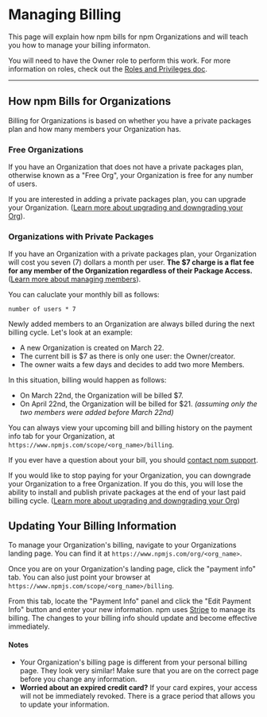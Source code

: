 # Managing Billing

This page will explain how npm bills for npm Organizations and will teach
you how to manage your billing informaton.

You will need to have the Owner role to perform this work. For more information on
roles, check out the [Roles and Privileges doc].

<hr/>

## How npm Bills for Organizations

Billing for Organizations is based on whether you have a private packages plan and
how many members your Organization has.

### Free Organizations

If you have an Organization that does not have a private packages plan, otherwise
known as a "Free Org", your Organization is free for any number of users.

If you are interested in adding a private packages plan, you can upgrade your
Organization. ([Learn more about upgrading and downgrading your Org]).

### Organizations with Private Packages

If you have an Organization with a private packages plan, your Organization will cost
you seven (7) dollars a month per user. **The $7 charge is a flat fee for any member
of the Organization regardless of their Package Access.**
([Learn more about managing members]).

You can caluclate your monthly bill as follows:

```
number of users * 7
```

Newly added members to an Organization are always billed during the next billing
cycle. Let's look at an example:

- A new Organization is created on March 22.
- The current bill is $7 as there is only one user: the Owner/creator.
- The owner waits a few days and decides to add two more Members.

In this situation, billing would happen as follows:

- On March 22nd, the Organization will be billed $7.
- On April 22nd, the Organization will be billed for $21.
  *(assuming only the two members were added before March 22nd)*

You can always view your upcoming bill and billing history on the payment info
tab for your Organization, at `https://www.npmjs.com/scope/<org_name>/billing`.

If you ever have a question about your bill, you should [contact npm support].

If you would like to stop paying for your Organization, you can downgrade your
Organization to a free Organization. If you do this, you will lose the ability
to install and publish private packages at the end of your last paid billing
cycle. ([Learn more about upgrading and downgrading your Org])

## Updating Your Billing Information

To manage your Organization's billing, navigate to your Organizations landing
page. You can find it at `https://www.npmjs.com/org/<org_name>`.

Once you are on your Organization's landing page, click the "payment info" tab. You
can also just point your browser at `https://www.npmjs.com/scope/<org_name>/billing`.

From this tab, locate the "Payment Info" panel and click the "Edit Payment Info" 
button and enter your new information. npm uses [Stripe] to manage its billing.
The changes to your billing info should update and become effective immediately.  

#### Notes

- Your Organization's billing page is different from your personal billing page.
  They look very similar! Make sure that you are on the correct page before you
  change any information.
- **Worried about an expired credit card?** If your card expires, your access 
  will not be immediately revoked. There is a grace period that allows you to 
  update your information.

[Roles and Privileges doc]: roles-and-privileges.md
[Learn more about upgrading and downgrading your Org]: upgrading-and-downgrading.md
[Learn more about managing members]: managing-members.md
[contact npm support]: https://www.npmjs.com/support
[Stripe]: https://stripe.com/
